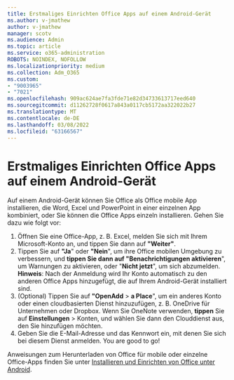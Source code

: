 ```yaml
---
title: Erstmaliges Einrichten Office Apps auf einem Android-Gerät
ms.author: v-jmathew
author: v-jmathew
manager: scotv
ms.audience: Admin
ms.topic: article
ms.service: o365-administration
ROBOTS: NOINDEX, NOFOLLOW
ms.localizationpriority: medium
ms.collection: Adm_O365
ms.custom:
- "9003965"
- "7021"
ms.openlocfilehash: 909ac624ae7fa3fde71e82d34733613717eed640
ms.sourcegitcommit: d11262728f0617a843a0117cb5172aa322022b27
ms.translationtype: MT
ms.contentlocale: de-DE
ms.lasthandoff: 03/08/2022
ms.locfileid: "63166567"
---
```

# <a name="set-up-office-apps-for-the-first-time-on-an-android-device"></a>Erstmaliges Einrichten Office Apps auf einem Android-Gerät

Auf einem Android-Gerät können Sie Office als Office mobile App installieren, die Word, Excel und PowerPoint in einer einzelnen App kombiniert, oder Sie können die Office Apps einzeln installieren. Gehen Sie dazu wie folgt vor:

1. Öffnen Sie eine Office-App, z. B. Excel, melden Sie sich mit Ihrem Microsoft-Konto an, und tippen Sie dann auf **"Weiter"**.
2. Tippen Sie auf **"Ja**" oder **"Nein**", um ihre Office mobilen Umgebung zu verbessern, und **tippen Sie dann auf "Benachrichtigungen aktivieren**", um Warnungen zu aktivieren, oder "**Nicht jetzt**", um sich abzumelden.\
    **Hinweis**: Nach der Anmeldung wird Ihr Konto automatisch zu den anderen Office Apps hinzugefügt, die auf Ihrem Android-Gerät installiert sind.
3. (Optional) Tippen Sie auf **"OpenAdd** >  **a Place**", um ein anderes Konto oder einen cloudbasierten Dienst hinzuzufügen, z. B. OneDrive für Unternehmen oder Dropbox. Wenn Sie OneNote verwenden, **tippen** Sie auf **Einstellungen** >  Konten, und wählen Sie dann den Clouddienst aus, den Sie hinzufügen möchten.
4. Geben Sie die E-Mail-Adresse und das Kennwort ein, mit denen Sie sich bei diesem Dienst anmelden. You are good to go!

Anweisungen zum Herunterladen von Office für mobile oder einzelne Office-Apps finden Sie unter [Installieren und Einrichten von Office unter Android](https://go.microsoft.com/fwlink/?linkid=2135287).
